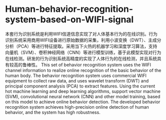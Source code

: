 # Human-behavior-recognition-system-based-on-WIFI-signal
本套行为识别系统是利用WIFI信道信息实现了对人体基本行为的在线识别。行为识别系统采用商用WIFI设备进行原始数据的采集，利用小波变换（DWT）、主成分分析（PCA）等进行特征提取。采用当下火热的机器学习和深度学习算法，支持向量机（SVM）、卷积神经网络（CNN）等进行模型训练，基于此模型实现对行为在线检测。研发的行为识别系统高精度的实现了人体行为的在线检测，并且系统具有较高的鲁棒性。
This set of behavior recognition system uses the WIFI channel information to realize online recognition of the basic behavior of the human body. The behavior recognition system uses commercial WIFI equipment to collect raw data, and uses wavelet transform (DWT) and principal component analysis (PCA) to extract features. Using the current hot machine learning and deep learning algorithms, support vector machine (SVM), convolutional neural network (CNN) and other model training, based on this model to achieve online behavior detection. The developed behavior recognition system achieves high-precision online detection of human behavior, and the system has high robustness.
